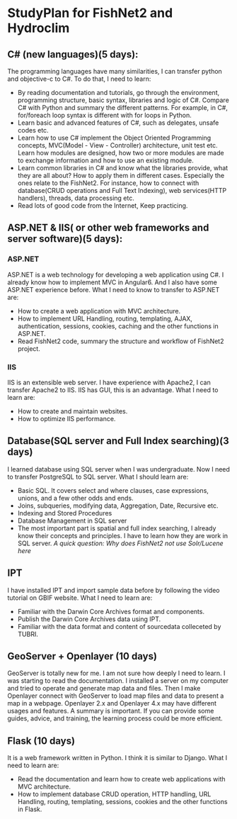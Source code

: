# StudyPlan for FishNet2 and Hydroclim

## C# (new languages)(5 days):
The programming languages have many similarities, I can transfer python and objective-c to C#. To do that, I need to learn:
* By reading documentation and tutorials, go through the environment, programming structure, basic syntax, libraries and logic of C#. Compare C# with Python and summary the different patterns. For example, in C#, for/foreach loop syntax is different with for loops in Python.
* Learn basic and advanced features of C#, such as delegates, unsafe codes etc.
* Learn how to use C# implement the Object Oriented Programming concepts, MVC(Model - View - Controller) architecture, unit test etc. Learn how modules are designed, how two or more modules are made to exchange information and how to use an existing module. 
* Learn common libraries in C# and know what the libraries provide, what they are all about? How to apply them in different cases. Especially the ones relate to the FishNet2. For instance, how to connect with database(CRUD operations and Full Text Indexing), web services(HTTP handlers), threads, data processing etc.
* Read lots of good code from the Internet, Keep practicing.

## ASP.NET & IIS( or other web frameworks and server software)(5 days):
### ASP.NET
ASP.NET is a web technology for developing a web application using C#. I already know how to implement MVC in Angular6. And I also have some ASP.NET experience before. What I need to know to transfer to ASP.NET are:
* How to create a web application with MVC architecture.
* How to implement URL Handling, routing, templating, AJAX, authentication, sessions, cookies, caching and the other functions in ASP.NET. 
* Read FishNet2 code, summary the structure and workflow of FishNet2 project.

### IIS
IIS is an extensible web server. I have experience with Apache2, I can transfer Apache2 to IIS. IIS has GUI, this is an advantage. What I need to learn are:
* How to create and maintain websites. 
* How to optimize IIS performance.

## Database(SQL server and Full Index searching)(3 days)
 I learned database using SQL server when I was undergraduate. Now I need to transfer PostgreSQL to SQL server. What I should learn are:
* Basic SQL. It covers select and where clauses, case expressions, unions, and a few other odds and ends.
* Joins, subqueries, modifying data, Aggregation, Date, Recursive etc.
* Indexing and Stored Procedures
* Database Management in SQL server
* The most important part is spatial and full index searching, I already know their concepts and principles. I have to learn how they are work in SQL server. *A quick question: Why does FishNet2 not use Solr/Lucene here*

## IPT
I have installed IPT and import sample data before by following the video tutorial on GBIF website. What I need to learn are:
* Familiar with the Darwin Core Archives format and components.
* Publish the Darwin Core Archives data using IPT.
* Familiar with the data format and content of sourcedata colleceted by TUBRI.

## GeoServer + Openlayer (10 days)
GeoServer is totally new for me. I am not sure how deeply I need to learn. I was starting to read the documentation. I installed a server on my computer and tried to operate and generate map data and files. Then I make Openlayer connect with GeoServer to load map files and data to present a map in a webpage.
Openlayer 2.x and Openlayer 4.x may have different usages and features. A summary is important.
If you can provide some guides, advice, and training, the learning process could be more efficient. 
## Flask (10 days)
It is a web framework written in Python. I think it is similar to Django. What I need to learn are:
* Read the documentation and learn how to create web applications with MVC architecture.
* How to implement database CRUD operation, HTTP handling, URL Handling, routing, templating, sessions, cookies and the other functions in Flask. 
